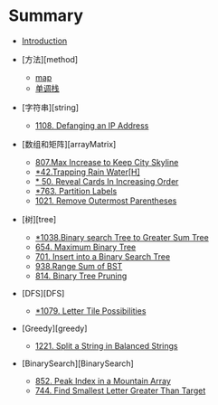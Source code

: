 # Summary

* [Introduction](README.md)
* [方法][method]

    * [map](map.md)
    * [单调栈](method/monotoneStack.md)
* [字符串][string]
  
    * [1108. Defanging an IP Address](string/1108.md)
* [数组和矩阵][arrayMatrix]
  
    * [807.Max Increase to Keep City Skyline](arrayMatrix/807.md)
    * [ *42.Trapping Rain Water[H]](arrayMatrix/*42.md)
    * [* 50. Reveal Cards In Increasing Order](array/Matrix/*950.md)
    * [*763. Partition Labels](arrayMatrix/*763.md)
    * [1021. Remove Outermost Parentheses](arrayMatrix/1021.md)
* [树][tree]

    * [*1038.Binary search Tree to Greater Sum Tree](tree/*1038.md)
    * [654. Maximum Binary Tree](tree/*654.md)
    * [701. Insert into a Binary Search Tree](tree/701.md)
    * [938.Range Sum of BST](tree/938.md)
    * [814. Binary Tree Pruning](tree/814.md)
* [DFS][DFS]

    * [*1079. Letter Tile Possibilities](DFS/*1079.md)
    
* [Greedy][greedy]
  * [1221. Split a String in Balanced Strings](greedy/1221.md)
* [BinarySearch][BinarySearch]
    * [852. Peak Index in a Mountain Array](BinarySearch/852.md)
    * [744. Find Smallest Letter Greater Than Target](BinarySearch/744.md)

